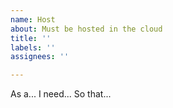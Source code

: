 ```yaml
---
name: Host
about: Must be hosted in the cloud
title: ''
labels: ''
assignees: ''

---
```


As a... 
I need... 
So that...
